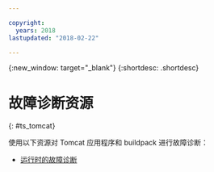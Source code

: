 ```yaml
---

copyright:
  years: 2018
lastupdated: "2018-02-22"

---
```


{:new_window: target="_blank"}
{:shortdesc: .shortdesc}

# 故障诊断资源
{: #ts_tomcat}

使用以下资源对 Tomcat 应用程序和 buildpack 进行故障诊断：

* [运行时的故障诊断](../common/ts_runtimes.html#runtimes)
